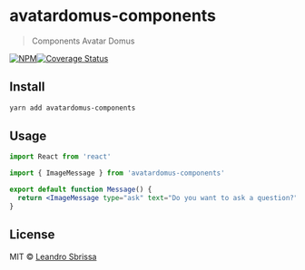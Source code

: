 # avatardomus-components

> Components Avatar Domus

[![NPM](https://img.shields.io/npm/v/avatardomus-components.svg)](https://www.npmjs.com/package/avatardomus-components)[![Coverage Status](https://coveralls.io/repos/github/avatarsolucoes/avatardomus-components/badge.svg?branch=master&service=github)](https://coveralls.io/github/avatarsolucoes/avatardomus-components?branch=master&service=github)


## Install

```bash
yarn add avatardomus-components
```

## Usage

```jsx
import React from 'react'

import { ImageMessage } from 'avatardomus-components'

export default function Message() {
  return <ImageMessage type="ask" text="Do you want to ask a question?" />
}
```

## License

MIT © [Leandro Sbrissa](https://github.com/avatarsolucoes)
